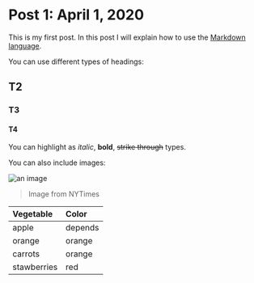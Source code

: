 # Post 1: April 1, 2020

This is my first post. In this post I will explain how to use the [Markdown language](https://en.wikipedia.org/wiki/Markdown).

You can use different types of headings:

## T2
### T3
#### T4

You can highlight as *italic*, **bold**, ~~strike through~~ types.

You can also include images:

![an image](https://static01.nyt.com/images/2020/04/01/business/01screentime/31screentime-square640.jpg?quality=75&auto=webp&disable=upscale&width=350)
> Image from NYTimes

| Vegetable | Color |
|:-------|:-------|
| apple | depends |
| orange | orange |
| carrots | orange |
| stawberries | red |
